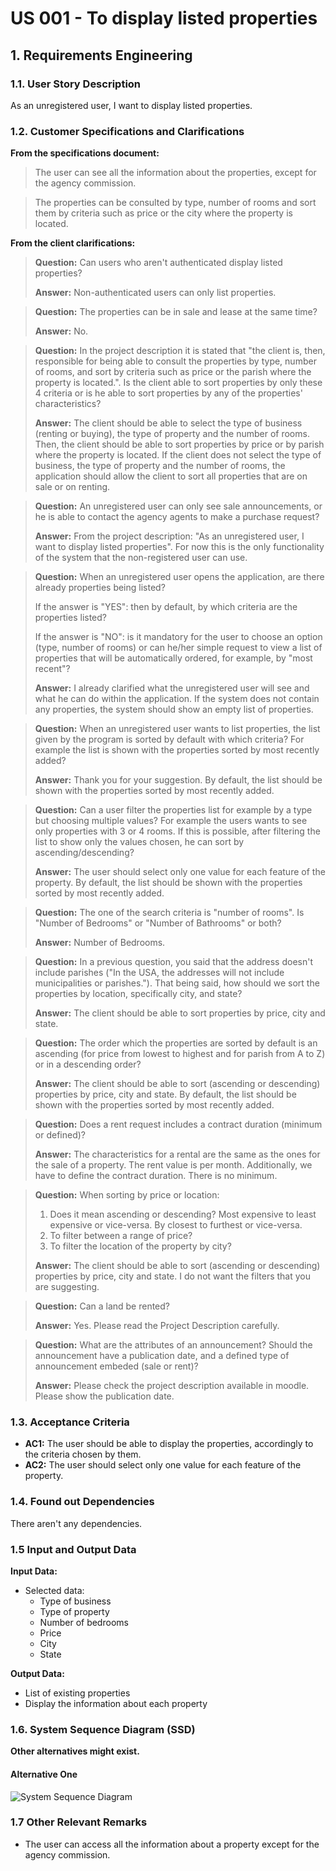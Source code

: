 # US 001 - To display listed properties 

## 1. Requirements Engineering


### 1.1. User Story Description


As an unregistered user, I want to display listed properties.



### 1.2. Customer Specifications and Clarifications 


**From the specifications document:**

>   The user can see all the information about the properties, except for the agency commission.

>	The properties can be consulted by type, number of rooms and sort them by criteria such as price or the city where the property is located.



**From the client clarifications:**

> **Question:** Can users who aren't authenticated display listed properties?
>  
> **Answer:** Non-authenticated users can only list properties.


> **Question:** The properties can be in sale and lease at the same time?
>  
> **Answer:** No.


> **Question:** In the project description it is stated that "the client is, then, responsible for being able to consult the properties by type, number of rooms, and sort by criteria such as price or the parish where the property is located.". Is the client able to sort properties by only these 4 criteria or is he able to sort properties by any of the properties' characteristics?
>
> **Answer:** The client should be able to select the type of business (renting or buying), the type of property and the number of rooms. Then, the client should be able to sort properties by price or by parish where the property is located.
If the client does not select the type of business, the type of property and the number of rooms, the application should allow the client to sort all properties that are on sale or on renting.


> **Question:** An unregistered user can only see sale announcements, or he is able to contact the agency agents to make a purchase request?
>
> **Answer:** From the project description: "As an unregistered user, I want to display listed properties". For now this is the only functionality of the system that the non-registered user can use.


> **Question:** When an unregistered user opens the application, are there already properties being listed? 
> 
>If the answer is "YES": then by default, by which criteria are the properties listed?
>
>If the answer is "NO": is it mandatory for the user to choose an option (type, number of rooms) or can he/her simple request to view a list of properties that will be automatically ordered, for example, by "most recent"?
>
> **Answer:** I already clarified what the unregistered user will see and what he can do within the application. If the system does not contain any properties, the system should show an empty list of properties.


> **Question:** When an unregistered user wants to list properties, the list given by the program is sorted by default with which criteria? For example the list is shown with the properties sorted by most recently added?
>
> **Answer:** Thank you for your suggestion. By default, the list should be shown with the properties sorted by most recently added.


> **Question:** Can a user filter the properties list for example by a type but choosing multiple values? For example the users wants to see only properties with 3 or 4 rooms. If this is possible, after filtering the list to show only the values chosen, he can sort by ascending/descending?
>
> **Answer:** The user should select only one value for each feature of the property. By default, the list should be shown with the properties sorted by most recently added.


> **Question:** The one of the search criteria is "number of rooms". Is "Number of Bedrooms" or "Number of Bathrooms" or both?
>
> **Answer:** Number of Bedrooms.


> **Question:** In a previous question, you said that the address doesn't include parishes ("In the USA, the addresses will not include municipalities or parishes."). That being said, how should we sort the properties by location, specifically city, and state?
>
> **Answer:** The client should be able to sort properties by price, city and state.


> **Question:** The order which the properties are sorted by default is an ascending (for price from lowest to highest and for parish from A to Z) or in a descending order?
>
> **Answer:** The client should be able to sort (ascending or descending) properties by price, city and state. By default, the list should be shown with the properties sorted by most recently added.


> **Question:** Does a rent request includes a contract duration (minimum or defined)?
>
> **Answer:** The characteristics for a rental are the same as the ones for the sale of a property. The rent value is per month. Additionally, we have to define the contract duration. There is no minimum.


> **Question:** When sorting by price or location:
> 1) Does it mean ascending or descending? Most expensive to least expensive or vice-versa. By closest to furthest or vice-versa.
> 2) To filter between a range of price?
> 3) To filter the location of the property by city?
>
> **Answer:** The client should be able to sort (ascending or descending) properties by price, city and state. I do not want the filters that you are suggesting.

> **Question:** Can a land be rented?
>
> **Answer:** Yes. Please read the Project Description carefully. 

> **Question:** What are the attributes of an announcement? Should the announcement have a publication date, and a defined type of announcement embeded (sale or rent)?
>
> **Answer:** Please check the project description available in moodle. Please show the publication date.


### 1.3. Acceptance Criteria


* **AC1:** The user should be able to display the properties, accordingly to the criteria chosen by them. 
* **AC2:** The user should select only one value for each feature of the property.


### 1.4. Found out Dependencies


There aren't any dependencies.


### 1.5 Input and Output Data


**Input Data:**
	
* Selected data:
  * Type of business
  * Type of property
  * Number of bedrooms
  * Price
  * City
  * State


**Output Data:**

* List of existing properties
* Display the information about each property


### 1.6. System Sequence Diagram (SSD)

**Other alternatives might exist.**

#### Alternative One

![System Sequence Diagram](svg/us001-system-sequence-diagram.svg)

### 1.7 Other Relevant Remarks

* The user can access all the information about a property except for the agency commission.